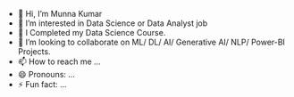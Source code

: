 - 👋 Hi, I’m Munna Kumar
- 👀 I’m interested in Data Science or Data Analyst job
- 🌱 I Completed my Data Science Course.
- 💞️ I’m looking to collaborate on ML/ DL/ AI/ Generative AI/ NLP/ Power-BI Projects.
- 📫 How to reach me ...
- 😄 Pronouns: ...
- ⚡ Fun fact: ...

<!---
munnakumardatascience/munnakumardatascience is a ✨ special ✨ repository because its `README.md` (this file) appears on your GitHub profile.
You can click the Preview link to take a look at your changes.
--->
